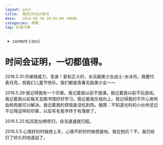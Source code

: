 ```yaml
---
layout: post
title:  我的2016之皋月
date:   2016-05-30 20:05:00 +0800
categories: 卑陬
tag: 彩笺尺素
---
```


* content
{:toc}

时间会证明，一切都值得。
====================================
2016.5.31:月棱镜威力，变身！爱和正义的，水兵服美少女战士-水冰月。我要代表月亮，祝我们儿童节快乐。我们都是青春无敌美少女～～

2016.5.29:我记得我有一个印章。我记着我以前不翘课。我记着我以前不玩游戏。我记着我以前每天去图书馆好好学习。我记着我乐观向上。我记得我的不开心用鸡血和肉就可以解决。我记着我的烦恼是没吃到肉。推图：不知道光科的小伙伴还记不记得这样的印章，以后写毛笔字终于有落款了。

2016.5.25:松风犹似唤侬归，自当速速就归程。

2016.5.5:心情好的时候想上天，心情不好的时候想遁地。我在刨坑？不，我已经打了好久的地道战了。